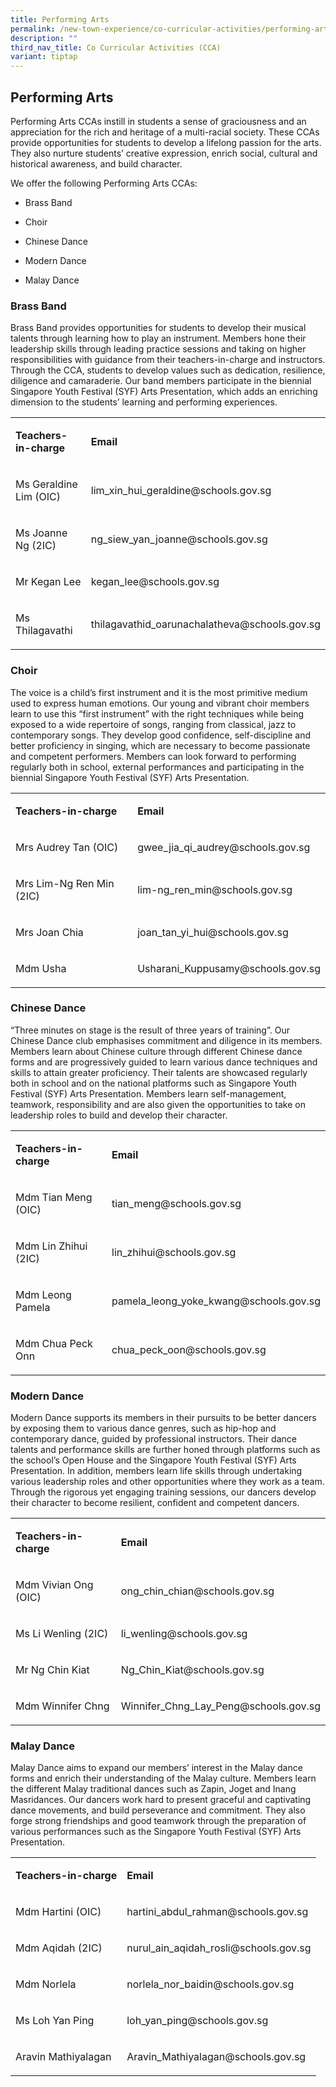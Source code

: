 ```yaml
---
title: Performing Arts
permalink: /new-town-experience/co-curricular-activities/performing-arts/
description: ""
third_nav_title: Co Curricular Activities (CCA)
variant: tiptap
---
```

<h2>Performing Arts</h2>
<p>Performing Arts CCAs instill in students a sense of graciousness and an
appreciation for the rich and heritage of a multi-racial society. These
CCAs provide opportunities for students to develop a lifelong passion for
the arts. They also nurture students’ creative expression, enrich social,
cultural and historical awareness, and build character.</p>
<p>We offer the following Performing Arts CCAs:</p>
<ul data-tight="true" class="tight">
<li>
<p>Brass Band</p>
</li>
<li>
<p>Choir</p>
</li>
<li>
<p>Chinese Dance</p>
</li>
<li>
<p>Modern Dance</p>
</li>
<li>
<p>Malay Dance</p>
</li>
</ul>
<h3>Brass Band</h3>
<p>Brass Band provides opportunities for students to develop their musical
talents through learning how to play an instrument. Members hone their
leadership skills through leading practice sessions and taking on higher
responsibilities with guidance from their teachers-in-charge and instructors.
Through the CCA, students to develop values such as dedication, resilience,
diligence and camaraderie. Our band members participate in the biennial
Singapore Youth Festival (SYF) Arts Presentation, which adds an enriching
dimension to the students’ learning and performing experiences.</p>
<table style="minWidth: 50px">
<colgroup>
<col>
<col>
</colgroup>
<tbody>
<tr>
<td rowspan="1" colspan="1">
<p><strong>Teachers-in-charge</strong>
</p>
</td>
<td rowspan="1" colspan="1">
<p><strong>Email</strong>
</p>
</td>
</tr>
<tr>
<td rowspan="1" colspan="1">
<p>Ms Geraldine Lim (OIC)</p>
</td>
<td rowspan="1" colspan="1">
<p>lim_xin_hui_geraldine@schools.gov.sg</p>
</td>
</tr>
<tr>
<td rowspan="1" colspan="1">
<p>Ms Joanne Ng (2IC)</p>
</td>
<td rowspan="1" colspan="1">
<p>ng_siew_yan_joanne@schools.gov.sg</p>
</td>
</tr>
<tr>
<td rowspan="1" colspan="1">
<p>Mr Kegan Lee</p>
</td>
<td rowspan="1" colspan="1">
<p>kegan_lee@schools.gov.sg</p>
</td>
</tr>
<tr>
<td rowspan="1" colspan="1">
<p>Ms Thilagavathi</p>
</td>
<td rowspan="1" colspan="1">
<p>thilagavathid_oarunachalatheva@schools.gov.sg</p>
</td>
</tr>
</tbody>
</table>
<h3>Choir</h3>
<p>The voice is a child’s first instrument and it is the most primitive medium
used to express human emotions. Our young and vibrant choir members learn
to use this “first instrument” with the right techniques while being exposed
to a wide repertoire of songs, ranging from classical, jazz to contemporary
songs. They develop good confidence, self-discipline and better proficiency
in singing, which are necessary to become passionate and competent performers.
Members can look forward to performing regularly both in school, external
performances and participating in the biennial Singapore Youth Festival
(SYF) Arts Presentation.</p>
<table style="minWidth: 50px">
<colgroup>
<col>
<col>
</colgroup>
<tbody>
<tr>
<td rowspan="1" colspan="1">
<p><strong>Teachers-in-charge</strong>
</p>
</td>
<td rowspan="1" colspan="1">
<p><strong>Email</strong>
</p>
</td>
</tr>
<tr>
<td rowspan="1" colspan="1">
<p>Mrs Audrey Tan (OIC)</p>
</td>
<td rowspan="1" colspan="1">
<p>gwee_jia_qi_audrey@schools.gov.sg</p>
</td>
</tr>
<tr>
<td rowspan="1" colspan="1">
<p>Mrs Lim-Ng Ren Min (2IC)</p>
</td>
<td rowspan="1" colspan="1">
<p>lim-ng_ren_min@schools.gov.sg</p>
</td>
</tr>
<tr>
<td rowspan="1" colspan="1">
<p>Mrs Joan Chia</p>
</td>
<td rowspan="1" colspan="1">
<p>joan_tan_yi_hui@schools.gov.sg</p>
</td>
</tr>
<tr>
<td rowspan="1" colspan="1">
<p>Mdm Usha</p>
</td>
<td rowspan="1" colspan="1">
<p>Usharani_Kuppusamy@schools.gov.sg</p>
</td>
</tr>
</tbody>
</table>
<h3>Chinese Dance</h3>
<p>“Three minutes on stage is the result of three years of training”. Our
Chinese Dance club emphasises commitment and diligence in its members.
Members learn about Chinese culture through different Chinese dance forms
and are progressively guided to learn various dance techniques and skills
to attain greater proficiency. Their talents are showcased regularly both
in school and on the national platforms such as Singapore Youth Festival
(SYF) Arts Presentation. Members learn self-management, teamwork, responsibility
and are also given the opportunities to take on leadership roles to build
and develop their character.</p>
<table style="minWidth: 50px">
<colgroup>
<col>
<col>
</colgroup>
<tbody>
<tr>
<td rowspan="1" colspan="1">
<p><strong>Teachers-in-charge</strong>
</p>
</td>
<td rowspan="1" colspan="1">
<p><strong>Email</strong>
</p>
</td>
</tr>
<tr>
<td rowspan="1" colspan="1">
<p>Mdm Tian Meng (OIC)</p>
</td>
<td rowspan="1" colspan="1">
<p>tian_meng@schools.gov.sg</p>
</td>
</tr>
<tr>
<td rowspan="1" colspan="1">
<p>Mdm Lin Zhihui (2IC)</p>
</td>
<td rowspan="1" colspan="1">
<p>lin_zhihui@schools.gov.sg</p>
</td>
</tr>
<tr>
<td rowspan="1" colspan="1">
<p>Mdm Leong Pamela</p>
</td>
<td rowspan="1" colspan="1">
<p>pamela_leong_yoke_kwang@schools.gov.sg</p>
</td>
</tr>
<tr>
<td rowspan="1" colspan="1">
<p>Mdm Chua Peck Onn</p>
</td>
<td rowspan="1" colspan="1">
<p>chua_peck_oon@schools.gov.sg</p>
</td>
</tr>
</tbody>
</table>
<h3>Modern Dance</h3>
<p>Modern Dance supports its members in their pursuits to be better dancers
by exposing them to various dance genres, such as hip-hop and contemporary
dance, guided by professional instructors. Their dance talents and performance
skills are further honed through platforms such as the school’s Open House
and the Singapore Youth Festival (SYF) Arts Presentation. In addition,
members learn life skills through undertaking various leadership roles
and other opportunities where they work as a team. Through the rigorous
yet engaging training sessions, our dancers develop their character to
become resilient, confident and competent dancers.</p>
<table style="minWidth: 50px">
<colgroup>
<col>
<col>
</colgroup>
<tbody>
<tr>
<td rowspan="1" colspan="1">
<p><strong>Teachers-in-charge</strong>
</p>
</td>
<td rowspan="1" colspan="1">
<p><strong>Email</strong>
</p>
</td>
</tr>
<tr>
<td rowspan="1" colspan="1">
<p>Mdm Vivian Ong (OIC)</p>
</td>
<td rowspan="1" colspan="1">
<p>ong_chin_chian@schools.gov.sg</p>
</td>
</tr>
<tr>
<td rowspan="1" colspan="1">
<p>Ms Li Wenling (2IC)</p>
</td>
<td rowspan="1" colspan="1">
<p>li_wenling@schools.gov.sg</p>
</td>
</tr>
<tr>
<td rowspan="1" colspan="1">
<p>Mr Ng Chin Kiat</p>
</td>
<td rowspan="1" colspan="1">
<p>Ng_Chin_Kiat@schools.gov.sg</p>
</td>
</tr>
<tr>
<td rowspan="1" colspan="1">
<p>Mdm Winnifer Chng</p>
</td>
<td rowspan="1" colspan="1">
<p>Winnifer_Chng_Lay_Peng@schools.gov.sg</p>
</td>
</tr>
</tbody>
</table>
<h3>Malay Dance</h3>
<p>Malay Dance aims to expand our members’ interest in the Malay dance forms
and enrich their understanding of the Malay culture. Members learn the
different Malay traditional dances such as Zapin, Joget and Inang Masridances.
Our dancers work hard to present graceful and captivating dance movements,
and build perseverance and commitment. They also forge strong friendships
and good teamwork through the preparation of various performances such
as the Singapore Youth Festival (SYF) Arts Presentation.</p>
<table style="minWidth: 50px">
<colgroup>
<col>
<col>
</colgroup>
<tbody>
<tr>
<td rowspan="1" colspan="1">
<p><strong>Teachers-in-charge</strong>
</p>
</td>
<td rowspan="1" colspan="1">
<p><strong>Email</strong>
</p>
</td>
</tr>
<tr>
<td rowspan="1" colspan="1">
<p>Mdm Hartini (OIC)</p>
</td>
<td rowspan="1" colspan="1">
<p>hartini_abdul_rahman@schools.gov.sg</p>
</td>
</tr>
<tr>
<td rowspan="1" colspan="1">
<p>Mdm Aqidah (2IC)</p>
</td>
<td rowspan="1" colspan="1">
<p>nurul_ain_aqidah_rosli@schools.gov.sg</p>
</td>
</tr>
<tr>
<td rowspan="1" colspan="1">
<p>Mdm Norlela</p>
</td>
<td rowspan="1" colspan="1">
<p>norlela_nor_baidin@schools.gov.sg</p>
</td>
</tr>
<tr>
<td rowspan="1" colspan="1">
<p>Ms Loh Yan Ping</p>
</td>
<td rowspan="1" colspan="1">
<p>loh_yan_ping@schools.gov.sg</p>
</td>
</tr>
<tr>
<td rowspan="1" colspan="1">
<p>Aravin Mathiyalagan</p>
</td>
<td rowspan="1" colspan="1">
<p>Aravin_Mathiyalagan@schools.gov.sg</p>
</td>
</tr>
</tbody>
</table>
<p></p>